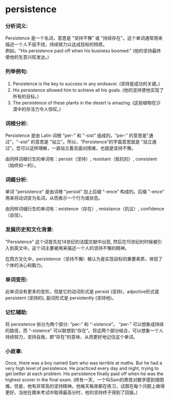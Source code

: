 # persistence

### 分析词义:

  

Persistence 是一个名词，意思是 "坚持不懈" 或 "持续存在"。这个单词通常用来描述一个人不屈不挠，持续努力以达成目标的特质。  
例如，"His persistence paid off when his business boomed." (他的坚持最终使他的生意兴旺发达。)

  

### 列举例句:

  

1.  Persistence is the key to success in any endeavor. (坚持是成功的关键。)
2.  His persistence allowed him to achieve all his goals. (他的坚持使他实现了所有的目标。)
3.  The persistence of these plants in the desert is amazing. (这些植物在沙漠中的存活力令人惊叹。)

  

### 词根分析:

  

Persistence 是由 Latin 词根 "per-" 和 "-sist" 组成的。"per-" 的意思是"通过"，"-sist" 的意思是 "站立"。所以，“Persistence”的字面意思就是 "站立通过"。您可以这样理解，一直站立着去面对困难，也就是坚持不懈。

  

由同样词根衍生的单词有：persist（坚持）, resistant（抵抗的）, consistent（始终如一的）。

  

### 词缀分析:

  

单词 "persistence" 是由词根 "persist" 加上后缀 "-ence" 构成的。后缀 "-ence" 用来将动词变为名词，从而表示一个行为或状态。

  

由同样词缀衍生的单词有：existence（存在）, resistance（抗议）, confidence（自信）。

  

### 发展历史和文化背景:

  

"Persistence" 这个词首先在14世纪的法国文献中出现, 然后在15世纪的时候被引入到英文中。这个词主要被用来描述一个人的坚持不懈的精神。

  

在西方文化中，persistence（坚持不懈）被认为是实现目标的重要素质，体现了个体的决心和毅力。

  

### 单词变形:

  

此单词没有更多的变形，但是它的动词形式是 persist (坚持)，adjective形式是 persistent (坚持的), 副词形式是 persistently (坚持地)。

  

### 记忆辅助:

  

将 persistence 拆分为两个部分: “per-” 和 “-sistence”。 “per-” 可以想象成持续的路径，而 “-sistence” 可以联想到“存在”。将这两个部分结合，可以想象一个人持续努力，坚持自我，即“存在”的意味，从而更好地记住这个单词。

  

### 小故事:

  

Once, there was a boy named Sam who was terrible at maths. But he had a very high level of persistence. He practiced every day and night, trying to get better at each problem. His persistence finally paid off when he was the highest scorer in the final exam. (终有一天，一个叫Sam的男孩对数学感到很困难。但是，他有非常高的坚持精神。他每天每夜都在练习，试图在每个问题上做得更好。当他在期末考试中取得最高分时，他的坚持终于得到了回报。)
